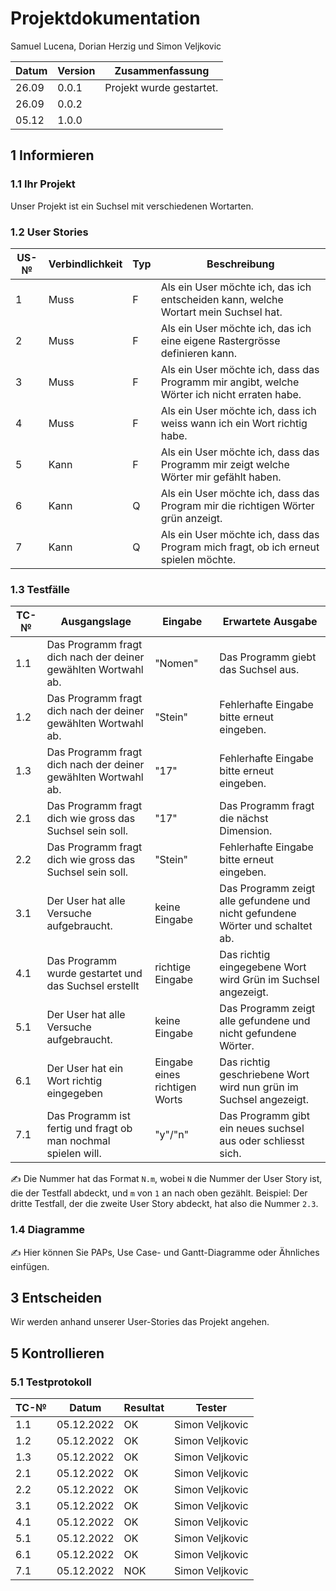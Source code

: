 # Projektdokumentation

Samuel Lucena, Dorian Herzig und Simon Veljkovic

| Datum | Version | Zusammenfassung                                              |
| ----- | ------- | ------------------------------------------------------------ |
| 26.09 | 0.0.1   | Projekt wurde gestartet.|
| 26.09 | 0.0.2   |                                                              |
| 05.12      | 1.0.0   |                                                              |

## 1 Informieren

### 1.1 Ihr Projekt

Unser Projekt ist ein Suchsel mit verschiedenen Wortarten.

### 1.2 User Stories

| US-№ | Verbindlichkeit | Typ  | Beschreibung                       |
| ---- | --------------- | ---- | ---------------------------------- |
| 1    |  Muss           | F    | Als ein User möchte ich, das ich entscheiden kann, welche Wortart mein Suchsel hat.  |
| 2    |  Muss           | F    | Als ein User möchte ich, das ich eine eigene Rastergrösse definieren kann.|
| 3    |  Muss           | F    | Als ein User möchte ich, dass das Programm mir angibt, welche Wörter ich nicht erraten habe.|
| 4    |  Muss           | F    | Als ein User möchte ich, dass ich weiss wann ich ein Wort richtig habe.|
| 5    |  Kann           | F    | Als ein User möchte ich, dass das Programm mir zeigt welche Wörter mir gefählt haben.|
| 6    |  Kann           | Q    | Als ein User möchte ich, dass das Program mir die richtigen Wörter grün anzeigt.|
| 7    |  Kann           | Q    | Als ein User möchte ich, dass das Program mich fragt, ob ich erneut spielen möchte.|


### 1.3 Testfälle

| TC-№ | Ausgangslage | Eingabe | Erwartete Ausgabe |
| ---- | ------------ | ------- | ----------------- |
| 1.1 | Das Programm fragt dich nach der deiner gewählten Wortwahl ab. | "Nomen" | Das Programm giebt das Suchsel aus. |
| 1.2 | Das Programm fragt dich nach der deiner gewählten Wortwahl ab. | "Stein" | Fehlerhafte Eingabe bitte erneut eingeben. |
| 1.3 | Das Programm fragt dich nach der deiner gewählten Wortwahl ab. | "17" | Fehlerhafte Eingabe bitte erneut eingeben. |
| 2.1 | Das Programm fragt dich wie gross das Suchsel sein soll. | "17" | Das Programm fragt die nächst Dimension. |
| 2.2 | Das Programm fragt dich wie gross das Suchsel sein soll. | "Stein" |  Fehlerhafte Eingabe bitte erneut eingeben. |
| 3.1 | Der User hat alle Versuche aufgebraucht. | keine Eingabe | Das Programm zeigt alle gefundene und nicht gefundene Wörter und schaltet ab. |
| 4.1 | Das Programm wurde gestartet und das Suchsel erstellt | richtige Eingabe | Das richtig eingegebene Wort wird Grün im Suchsel angezeigt. |
| 5.1 | Der User hat alle Versuche aufgebraucht. | keine Eingabe | Das Programm zeigt alle gefundene und nicht gefundene Wörter. |
| 6.1 | Der User hat ein Wort richtig eingegeben | Eingabe eines richtigen Worts | Das richtig geschriebene Wort wird nun grün im Suchsel angezeigt. |
| 7.1 | Das Programm ist fertig und fragt ob man nochmal spielen will. | "y"/"n" | Das Programm gibt ein neues suchsel aus oder schliesst sich. |

✍️ Die Nummer hat das Format `N.m`, wobei `N` die Nummer der User Story ist, die der Testfall abdeckt, und `m` von `1` an nach oben gezählt. Beispiel: Der dritte Testfall, der die zweite User Story abdeckt, hat also die Nummer `2.3`.

### 1.4 Diagramme

✍️ Hier können Sie PAPs, Use Case- und Gantt-Diagramme oder Ähnliches einfügen.

## 3 Entscheiden

Wir werden anhand unserer User-Stories das Projekt angehen.



## 5 Kontrollieren

### 5.1 Testprotokoll

| TC-№ | Datum | Resultat | Tester |
| ---- | ----- | -------- | ------ |
| 1.1  | 05.12.2022 | OK | Simon Veljkovic |
| 1.2  | 05.12.2022 | OK | Simon Veljkovic |
| 1.3  | 05.12.2022 | OK | Simon Veljkovic |
| 2.1  | 05.12.2022 | OK | Simon Veljkovic |
| 2.2  | 05.12.2022 | OK | Simon Veljkovic |
| 3.1  | 05.12.2022 | OK | Simon Veljkovic |
| 4.1  | 05.12.2022 | OK | Simon Veljkovic |
| 5.1  | 05.12.2022 | OK | Simon Veljkovic |
| 6.1  | 05.12.2022 | OK | Simon Veljkovic |
| 7.1  | 05.12.2022 | NOK | Simon Veljkovic |

